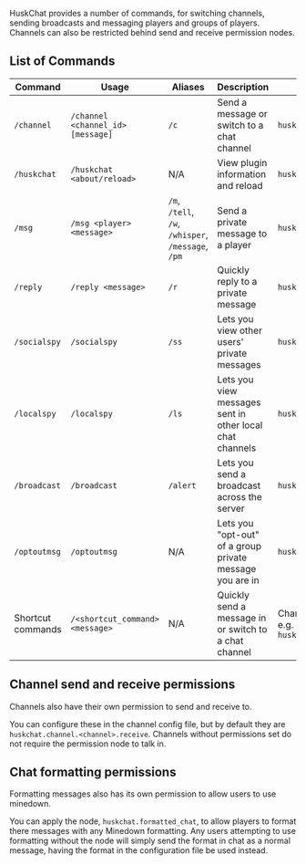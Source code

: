 HuskChat provides a number of commands, for switching channels, sending broadcasts and messaging players and groups of players. Channels can also be restricted behind send and receive permission nodes.

## List of Commands
| Command           | Usage                             | Aliases                                            | Description                                              | Permission                                                  |
|-------------------|-----------------------------------|----------------------------------------------------|----------------------------------------------------------|-------------------------------------------------------------|
| `/channel`        | `/channel <channel_id> [message]` | `/c`                                               | Send a message or switch to a chat channel               | `huskchat.command.channel`                                  |
| `/huskchat`       | `/huskchat <about/reload>`        | N/A                                                | View plugin information and reload                       | `huskchat.command.huskchat`                                 |
| `/msg`            | `/msg <player> <message>`         | `/m`, `/tell`, `/w`, `/whisper`, `/message`, `/pm` | Send a private message to a player                       | `huskchat.command.msg`                                      |
| `/reply`          | `/reply <message>`                | `/r`                                               | Quickly reply to a private message                       | `huskchat.command.msg.reply`                                |
| `/socialspy`      | `/socialspy`                      | `/ss`                                              | Lets you view other users' private messages              | `huskchat.command.socialspy`                                |
| `/localspy`       | `/localspy`                       | `/ls`                                              | Lets you view messages sent in other local chat channels | `huskchat.command.localspy`                                 |
| `/broadcast`      | `/broadcast`                      | `/alert`                                           | Lets you send a broadcast across the server              | `huskchat.command.broadcast`                                |
| `/optoutmsg`      | `/optoutmsg`                      | N/A                                                | Lets you "opt-out" of a group private message you are in | `huskchat.command.optoutmsg`                                |
| Shortcut commands | `/<shortcut_command> <message>`   | N/A                                                | Quickly send a message in or switch to a chat channel    | Channel send permission, e.g. `huskchat.channel.staff.send` |

## Channel send and receive permissions
Channels also have their own permission to send and receive to.

You can configure these in the channel config file, but by default they are `huskchat.channel.<channel>.receive`. Channels without permissions set do not require the permission node to talk in.

## Chat formatting permissions
Formatting messages also has its own permission to allow users to use minedown. 

You can apply the node, `huskchat.formatted_chat`, to allow players to format there messages with any Minedown formatting. Any users attempting to use formatting without the node will simply send the format in chat as a normal message, having the format in the configuration file be used instead.